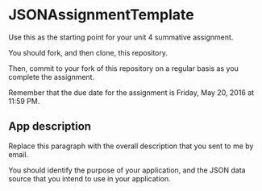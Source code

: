 # JSONAssignmentTemplate

Use this as the starting point for your unit 4 summative assignment.

You should fork, and then clone, this repository.

Then, commit to your fork of this repository on a regular basis as you complete the assignment.

Remember that the due date for the assignment is Friday, May 20, 2016 at 11:59 PM.

## App description

Replace this paragraph with the overall description that you sent to me by email.

You should identify the purpose of your application, and the JSON data source that you intend to use in your application.
